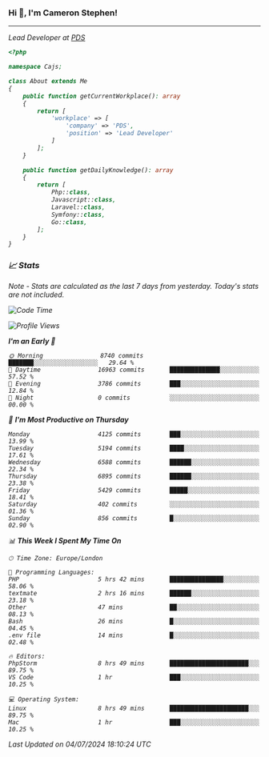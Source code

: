 ### Hi 👋, I'm Cameron Stephen!
<hr>
<p><em>Lead Developer at <a href="https://prindatasolutions.co.uk">PDS</a></p>


```php
<?php

namespace Cajs;

class About extends Me
{
    public function getCurrentWorkplace(): array
    {
        return [
            'workplace' => [
                'company' => 'PDS',
                'position' => 'Lead Developer'
            ]
        ];
    }

    public function getDailyKnowledge(): array
    {
        return [
            Php::class,
            Javascript::class,
            Laravel::class,
            Symfony::class,
            Go::class,
        ];
    }
}
```

### 📈 Stats
<p><em>Note - Stats are calculated as the last 7 days from yesterday. Today's stats are not included.</em></p>


<!--START_SECTION:waka-->
![Code Time](http://img.shields.io/badge/Code%20Time-3%2C866%20hrs%2059%20mins-blue)

![Profile Views](http://img.shields.io/badge/Profile%20Views-0-blue)

**I'm an Early 🐤** 

```text
🌞 Morning                8740 commits        ███████░░░░░░░░░░░░░░░░░░   29.64 % 
🌆 Daytime                16963 commits       ██████████████░░░░░░░░░░░   57.52 % 
🌃 Evening                3786 commits        ███░░░░░░░░░░░░░░░░░░░░░░   12.84 % 
🌙 Night                  0 commits           ░░░░░░░░░░░░░░░░░░░░░░░░░   00.00 % 
```
📅 **I'm Most Productive on Thursday** 

```text
Monday                   4125 commits        ███░░░░░░░░░░░░░░░░░░░░░░   13.99 % 
Tuesday                  5194 commits        ████░░░░░░░░░░░░░░░░░░░░░   17.61 % 
Wednesday                6588 commits        ██████░░░░░░░░░░░░░░░░░░░   22.34 % 
Thursday                 6895 commits        ██████░░░░░░░░░░░░░░░░░░░   23.38 % 
Friday                   5429 commits        █████░░░░░░░░░░░░░░░░░░░░   18.41 % 
Saturday                 402 commits         ░░░░░░░░░░░░░░░░░░░░░░░░░   01.36 % 
Sunday                   856 commits         █░░░░░░░░░░░░░░░░░░░░░░░░   02.90 % 
```


📊 **This Week I Spent My Time On** 

```text
🕑︎ Time Zone: Europe/London

💬 Programming Languages: 
PHP                      5 hrs 42 mins       ███████████████░░░░░░░░░░   58.06 % 
textmate                 2 hrs 16 mins       ██████░░░░░░░░░░░░░░░░░░░   23.18 % 
Other                    47 mins             ██░░░░░░░░░░░░░░░░░░░░░░░   08.13 % 
Bash                     26 mins             █░░░░░░░░░░░░░░░░░░░░░░░░   04.45 % 
.env file                14 mins             █░░░░░░░░░░░░░░░░░░░░░░░░   02.48 % 

🔥 Editors: 
PhpStorm                 8 hrs 49 mins       ██████████████████████░░░   89.75 % 
VS Code                  1 hr                ███░░░░░░░░░░░░░░░░░░░░░░   10.25 % 

💻 Operating System: 
Linux                    8 hrs 49 mins       ██████████████████████░░░   89.75 % 
Mac                      1 hr                ███░░░░░░░░░░░░░░░░░░░░░░   10.25 % 
```


 Last Updated on 04/07/2024 18:10:24 UTC
<!--END_SECTION:waka-->
